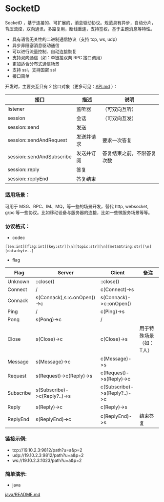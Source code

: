 # SocketD

SocketD ，基于连接的、可扩展的，消息驱动协议。规范具有异步，自动分片，背压流控，双向通讯，多路复用，断线重连，支持签权，基于主题消息等特性。

* 具有语言无关性的二进制通信协议（支持 tcp, ws, udp）
* 异步非阻塞消息驱动通信
* 可以进行流量控制、自动连接恢复
* 支持双向通信（如：单链接双向 RPC 接口调用）
* 更加适合分布式通信场景
* 支持 ssl，支持国密 ssl
* 接口简单

开发时，主要交互只有 2 接口对象（更多可见：[API.md](API.md) ）：


| 接口                        | 描述    | 说明            |
|---------------------------|-------|---------------|
| listener                  | 监听器   | （可双向互听）       |
| session                   | 会话    | （可双向互发）       |
| session::send             | 发送    |               |
| session::sendAndRequest   | 发送并请求 | 要求一次答复        |
| session::sendAndSubscribe | 发送并订阅 | 答复结束之前，不限答复次数 |
| session::reply            | 答复    |               |
| session::replyEnd         | 答复结束  |               |



### 适用场景：

可用于 MSG、RPC、IM、MQ，等一些的场景开发，替代 http, websocket, grpc 等一些协议。比如移动设备与服务器的连接，比如一些微服务场景等等。


### 协议格式：

* codec

```
[len:int][flag:int][key:str][\n][topic:str][\n][metaString:str][\n][data:byte..]
```

* flag

| Flag      | Server                       | Client                       | 备注           |
|-----------|------------------------------|------------------------------|--------------|
| Unknown   | ::close()                    | ::close()                    |              |
| Connect   | /                            | c(Connect)->s                |              |
| Connack   | s(Connack),s::c.onOpen()->c  | s(Connack)->c::onOpen()      |              |
| Ping      | /                            | c(Ping)->s                   |              |
| Pong      | s(Pong)->c                   | /                            |              |
| Close     | s(Close)->c                  | c(Close)->s                  | 用于特殊场景（如：T人） |
| Message   | s(Message)->c                | c(Message)->s                |              |
| Request   | s(Request)->c(Reply)->s      | c(Request)->s(Reply)->c      |              |
| Subscribe | s(Subscribe)->c(Reply?..)->s | c(Subscribe)->s(Reply?..)->c |              |
| Reply     | s(Reply)->c                  | c(Reply)->s                  |              |
| ReplyEnd  | s(ReplyEnd)->c               | c(ReplyEnd)->s               | 结束答复         |



### 链接示例:

* tcp://19.10.2.3:9812/path?u=a&p=2
* udp://19.10.2.3:9812/path?u=a&p=2
* ws://19.10.2.3:1023/path?u=a&p=2


### 简单演示:

* java

[java/README.md](java/)


